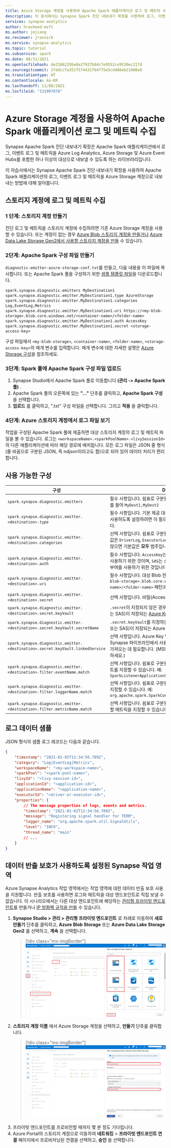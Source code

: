 ```yaml
---
title: Azure Storage 계정을 사용하여 Apache Spark 애플리케이션 로그 및 메트릭 수집
description: 이 문서에서는 Synapse Spark 진단 내보내기 확장을 사용하여 로그, 이벤트 로그 및 metrics.cluster를 수집하고 Grafana 대시보드를 통합하는 방법을 알아봅니다.
services: synapse-analytics
author: hrasheed-msft
ms.author: jejiang
ms.reviewer: jrasnick
ms.service: synapse-analytics
ms.topic: tutorial
ms.subservice: spark
ms.date: 08/31/2021
ms.openlocfilehash: de21862295e0a27937b8dc7e9552ce9530ec217d
ms.sourcegitcommit: 27ddccfa351f574431fb4775e5cd486eb21080e0
ms.translationtype: HT
ms.contentlocale: ko-KR
ms.lasthandoff: 11/08/2021
ms.locfileid: "131997878"
---
```

# <a name="collect-your-apache-spark-applications-logs-and-metrics-using-azure-storage-account"></a>Azure Storage 계정을 사용하여 Apache Spark 애플리케이션 로그 및 메트릭 수집

Synapse Apache Spark 진단 내보내기 확장은 Apache Spark 애플리케이션에서 로그, 이벤트 로그 및 메트릭을 Azure Log Analytics, Azure Storage 및 Azure Event Hubs를 포함한 하나 이상의 대상으로 내보낼 수 있도록 하는 라이브러리입니다. 

이 자습서에서는 Synapse Apache Spark 진단 내보내기 확장을 사용하여 Apache Spark 애플리케이션의 로그, 이벤트 로그 및 메트릭을 Azure Storage 계정으로 내보내는 방법에 대해 알아봅니다.

## <a name="collect-logs-and-metrics-to-storage-account"></a>스토리지 계정에 로그 및 메트릭 수집

### <a name="step-1-create-a-storage-account"></a>1 단계: 스토리지 계정 만들기

진단 로그 및 메트릭을 스토리지 계정에 수집하려면 기존 Azure Storage 계정을 사용할 수 있습니다. 또는 계정이 없는 경우 [Azure Blob 스토리지 계정을 만들거나](../../storage/common/storage-account-create.md) [Azure Data Lake Storage Gen2에서 사용할 스토리지 계정을 만들](../../storage/blobs/create-data-lake-storage-account.md) 수 있습니다.

### <a name="step-2-create-an-apache-spark-configuration-file"></a>2단계: Apache Spark 구성 파일 만들기

`diagnostic-emitter-azure-storage-conf.txt`를 만들고, 다음 내용을 이 파일에 복사합니다. 또는 Apache Spark 풀을 구성하기 위한 [샘플 템플릿 파일](https://go.microsoft.com/fwlink/?linkid=2169375)을 다운로드합니다.

```
spark.synapse.diagnostic.emitters MyDestination1
spark.synapse.diagnostic.emitter.MyDestination1.type AzureStorage
spark.synapse.diagnostic.emitter.MyDestination1.categories Log,EventLog,Metrics
spark.synapse.diagnostic.emitter.MyDestination1.uri https://<my-blob-storage>.blob.core.windows.net/<container-name>/<folder-name>
spark.synapse.diagnostic.emitter.MyDestination1.auth AccessKey
spark.synapse.diagnostic.emitter.MyDestination1.secret <storage-access-key>
```

구성 파일에서 `<my-blob-storage>`, `<container-name>`, `<folder-name>`, `<storage-access-key>`의 매개 변수를 입력합니다.
매개 변수에 대한 자세한 설명은 [Azure Storage 구성](#available-configurations)을 참조하세요.

### <a name="step-3-upload-the-apache-spark-configuration-file-to-spark-pool"></a>3단계: Spark 풀에 Apache Spark 구성 파일 업로드

1. Synapse Studio에서 Apache Spark 풀로 이동합니다 **(관리 -> Apache Spark 풀)** .
1. Apache Spark 풀의 오른쪽에 있는 **"..."** 단추를 클릭하고, **Apache Spark 구성** 을 선택합니다.
1. **업로드** 를 클릭하고, ".txt" 구성 파일을 선택합니다. 그리고 **적용** 을 클릭합니다.

### <a name="step-4-view-the-logs-files-in-azure-storage-account"></a>4단계: Azure 스토리지 계정에서 로그 파일 보기


작업을 구성된 Apache Spark 풀에 제출하면 대상 스토리지 계정의 로그 및 메트릭 파일을 볼 수 있습니다.
로그는 `<workspaceName>.<sparkPoolName>.<livySessionId>`의 다른 애플리케이션에 따라 해당 경로에 배치됩니다.
모든 로그 파일은 JSON 줄 형식(줄 바꿈으로 구분된 JSON, 즉 ndjson이라고도 함)으로 되어 있어 데이터 처리가 편리합니다.

## <a name="available-configurations"></a>사용 가능한 구성

| 구성 | Description |
| --- | --- |
| `spark.synapse.diagnostic.emitters`                                         | 필수 사항입니다. 쉼표로 구분된 진단 내보내기의 대상 이름입니다. 예를 들어 `MyDest1,MyDest2` |
| `spark.synapse.diagnostic.emitter.<destination>.type`                       | 필수 사항입니다. 기본 제공 대상 유형입니다. Azure 스토리지 대상을 사용하도록 설정하려면 이 필드에서 `AzureStorage`를 포함해야 합니다. |
| `spark.synapse.diagnostic.emitter.<destination>.categories`                 | 선택 사항입니다. 쉼표로 구분된 선택한 로그 범주입니다. 사용 가능한 값은 `DriverLog`, `ExecutorLog`, `EventLog`, `Metrics`입니다. 설정되지 않으면 기본값은 **모두** 범주입니다. |
| `spark.synapse.diagnostic.emitter.<destination>.auth`                       | 필수 사항입니다. `AccessKey`는 스토리지 계정 [액세스 키](../../storage/common/storage-account-keys-manage.md) 권한 부여를 사용하기 위한 것이며, `SAS`는 스토리지 계정 [공유 액세스 서명키](../../storage/common/storage-sas-overview.md) 권한 부여를 사용하기 위한 것입니다. |
| `spark.synapse.diagnostic.emitter.<destination>.uri`                        | 필수 사항입니다. 대상 Blob 컨테이너 폴더 URI입니다. `https://<my-blob-storage>.blob.core.windows.net/<container-name>/<folder-name>` 패턴과 일치해야 합니다. |
| `spark.synapse.diagnostic.emitter.<destination>.secret`                     | 선택 사항입니다. 비밀(AccessKey 또는 SAS) 콘텐츠입니다. |
| `spark.synapse.diagnostic.emitter.<destination>.secret.keyVault`            | `.secret`이 지정되지 않은 경우 필수 사항입니다. 비밀(AccessKey 또는 SAS)이 저장되는 [Azure Key Vault](../../key-vault/general/overview.md) 이름입니다. |
| `spark.synapse.diagnostic.emitter.<destination>.secret.keyVault.secretName` | `.secret.keyVault`를 지정하는 경우 필요합니다. 비밀(AccessKey 또는 SAS)이 저장되는 Azure Key Vault 비밀입니다. |
| `spark.synapse.diagnostic.emitter.<destination>.secret.keyVault.linkedService` | 선택 사항입니다. Azure Key Vault 연결된 서비스 이름입니다. Synapse 파이프라인에서 사용하도록 설정된 경우 AKV에서 비밀을 가져오는 데 필요합니다. (MSI에 AKV에 대한 읽기 권한이 있는지 확인하세요.) |
| `spark.synapse.diagnostic.emitter.<destination>.filter.eventName.match`     | 선택 사항입니다. 쉼표로 구분된 Spark 이벤트 이름이며, 수집할 이벤트를 지정할 수 있습니다. 예: `SparkListenerApplicationStart,SparkListenerApplicationEnd` |
| `spark.synapse.diagnostic.emitter.<destination>.filter.loggerName.match`    | 선택 사항입니다. 쉼표로 구분된 log4j 로거 이름이며, 수집할 이벤트를 지정할 수 있습니다. 예: `org.apache.spark.SparkContext,org.example.Logger` |
| `spark.synapse.diagnostic.emitter.<destination>.filter.metricName.match`    | 선택 사항입니다. 쉼표로 구분된 Spark 메트릭 이름 접미사이며, 수집할 메트릭을 지정할 수 있습니다. 예: `jvm.heap.used` |

## <a name="log-data-sample"></a>로그 데이터 샘플

JSON 형식의 샘플 로그 레코드는 다음과 같습니다.

```json
{
    "timestamp": "2021-01-02T12:34:56.789Z",
    "category": "Log|EventLog|Metrics",
    "workspaceName": "<my-workspace-name>",
    "sparkPool": "<spark-pool-name>",
    "livyId": "<livy-session-id>",
    "applicationId": "<application-id>",
    "applicationName": "<application-name>",
    "executorId": "<driver-or-executor-id>",
    "properties": {
        // The message properties of logs, events and metrics.
        "timestamp": "2021-01-02T12:34:56.789Z",
        "message": "Registering signal handler for TERM",
        "logger_name": "org.apache.spark.util.SignalUtils",
        "level": "INFO",
        "thread_name": "main"
        // ...
    }
}
```

## <a name="synapse-workspace-with-data-exfiltration-protection-enabled"></a>데이터 반출 보호가 사용하도록 설정된 Synapse 작업 영역

Azure Synapse Analytics 작업 영역에서는 작업 영역에 대한 데이터 반출 보호 사용을 지원합니다. 반출 보호를 사용하면 로그와 메트릭을 대상 엔드포인트로 직접 보낼 수 없습니다. 이 시나리오에서는 다른 대상 엔드포인트에 해당하는 [관리형 프라이빗 엔드포인트](../../synapse-analytics/security/synapse-workspace-managed-private-endpoints.md)를 만들거나 [IP 방화벽 규칙을 만들](../../synapse-analytics/security/synapse-workspace-ip-firewall.md) 수 있습니다.


1. **Synapse Studio > 관리 > 관리형 프라이빗 엔드포인트** 로 차례로 이동하여 **새로 만들기** 단추를 클릭하고, **Azure Blob Storage** 또는 **Azure Data Lake Storage Gen2** 를 선택하고, **계속** 을 선택합니다.
   > [!div class="mx-imgBorder"]
   > ![관리형 프라이빗 엔드포인트 만들기 1](./media/azure-synapse-diagnostic-emitters-azure-storage/create-private-endpoint-1.png)
2. **스토리지 계정 이름** 에서 Azure Storage 계정을 선택하고, **만들기** 단추를 클릭합니다.
   > [!div class="mx-imgBorder"]
   > ![관리형 프라이빗 엔드포인트 만들기 2](./media/azure-synapse-diagnostic-emitters-azure-storage/create-private-endpoint-2.png)
3. 프라이빗 엔드포인트를 프로비전할 때까지 몇 분 정도 기다립니다.
4. Azure Portal의 스토리지 계정으로 이동하여 **네트워킹** > **프라이빗 엔드포인트 연결** 페이지에서 프로비저닝된 연결을 선택하고, **승인** 을 선택합니다.


